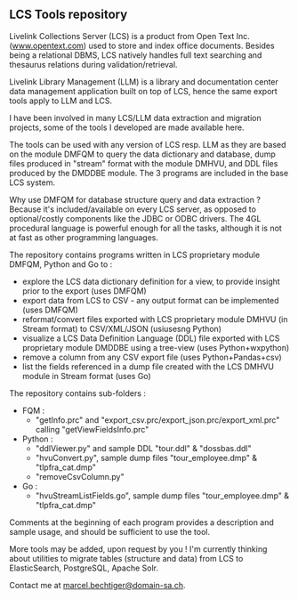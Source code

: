 ## LCS Tools repository

Livelink Collections Server (LCS) is a product from Open Text Inc. (www.opentext.com) used to store and index office documents. Besides being a relational DBMS, LCS natively handles full text searching and thesaurus relations during validation/retrieval.

Livelink Library Management (LLM) is a library and documentation center data management application built on top of LCS, hence the same export tools apply to LLM and LCS.

I have been involved in many LCS/LLM data extraction and migration projects, some of the tools I developed are made available here.

The tools can be used with any version of LCS resp. LLM as they are based on the module DMFQM to query the data dictionary and database, dump files produced in "stream" format with the module DMHVU, and DDL files produced by the DMDDBE module. The 3 programs are included in the base LCS system. 

Why use DMFQM for database structure query and data extraction ? Because it's included/available on every LCS server, as opposed to optional/costly components like the JDBC or ODBC drivers. The 4GL procedural language is powerful enough for all the tasks, although it is not at fast as other programming languages.

The repository contains programs written in LCS proprietary module DMFQM, Python and Go to :

- explore the LCS data dictionary definition for a view, to provide insight prior to the export (uses DMFQM)
- export data from LCS to CSV - any output format can be implemented (uses DMFQM)
- reformat/convert files exported with LCS proprietary module DMHVU (in Stream format) to CSV/XML/JSON (usiusesng Python)
- visualize a LCS Data Definition Language (DDL) file exported with LCS proprietary module DMDDBE using a tree-view (uses Python+wxpython)
- remove a column from any CSV export file (uses Python+Pandas+csv)
- list the fields referenced in a dump file created with the LCS DMHVU module in Stream format (uses Go)

The repository contains sub-folders :

- FQM : 
	- "getInfo.prc" and "export_csv.prc/export_json.prc/export_xml.prc" calling "getViewFieldsInfo.prc"
- Python : 
	- "ddlViewer.py" and sample DDL "tour.ddl" & "dossbas.ddl"
	- "hvuConvert.py", sample dump files "tour_employee.dmp" & "tlpfra_cat.dmp"
	- "removeCsvColumn.py"
- Go : 
	- "hvuStreamListFields.go", sample dump files "tour_employee.dmp" & "tlpfra_cat.dmp"

Comments at the beginning of each program provides a description and sample usage, and should be sufficient to use the tool.

More tools may be added, upon request by you ! I'm currently thinking about utilities to migrate tables (structure and data) from LCS to ElasticSearch, PostgreSQL, Apache Solr.

Contact me at marcel.bechtiger@domain-sa.ch.
